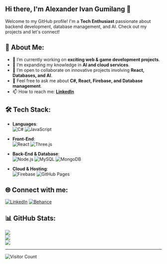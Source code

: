 ## Hi there, I'm Alexander Ivan Gumilang 👋  
Welcome to my GitHub profile! I'm a **Tech Enthusiast** passionate about backend development, database management, and AI. Check out my projects and let's connect!

## 🚀 About Me:
- 🔭 I’m currently working on **exciting web & game development projects**.
- 🌱 I’m expanding my knowledge in **AI and cloud services**.
- 👯 I’m open to collaborate on innovative projects involving **React, Databases, and AI**.
- 💬 Feel free to ask me about **C#, React, Firebase, and Database management**.
- 📫 How to reach me: **[LinkedIn](https://linkedin.com/in/Alexander%20Ivan%20Gumilang)**

## 🛠️ Tech Stack:
- **Languages**:  
![C#](https://img.shields.io/badge/c%23-%23239120.svg?style=for-the-badge&logo=csharp&logoColor=white) 
![JavaScript](https://img.shields.io/badge/-JavaScript-F7DF1E?style=for-the-badge&logo=JavaScript&logoColor=black)

- **Front-End**:  
![React](https://img.shields.io/badge/react-%2320232a.svg?style=for-the-badge&logo=react&logoColor=%2361DAFB) 
![Three.js](https://img.shields.io/badge/Three.js-000000?style=for-the-badge&logo=three.js)

- **Back-End & Database**:  
![Node.js](https://img.shields.io/badge/-Node.js-339933?style=for-the-badge&logo=Node.js&logoColor=white) 
![MySQL](https://img.shields.io/badge/mysql-4479A1.svg?style=for-the-badge&logo=mysql&logoColor=white) 
![MongoDB](https://img.shields.io/badge/MongoDB-%234ea94b.svg?style=for-the-badge&logo=mongodb&logoColor=white)

- **Cloud & Hosting**:  
![Firebase](https://img.shields.io/badge/firebase-%23039BE5.svg?style=for-the-badge&logo=firebase) 
![GitHub Pages](https://img.shields.io/badge/github%20pages-121013?style=for-the-badge&logo=github&logoColor=white)

## 🌐 Connect with me:
[![LinkedIn](https://img.shields.io/badge/LinkedIn-%230077B5.svg?logo=linkedin&logoColor=white)](https://linkedin.com/in/Alexander%20Ivan%20Gumilang) 
[![Behance](https://img.shields.io/badge/Behance-1769ff?logo=behance&logoColor=white)](https://behance.net/HPNV)  

## 📊 GitHub Stats:
![](https://github-readme-stats.vercel.app/api?username=HPNV&theme=prussian&hide_border=false&include_all_commits=true&count_private=true&show_icons=true)<br/>
![](https://github-readme-streak-stats.herokuapp.com/?user=HPNV&theme=prussian&hide_border=false&show_icons=true)<br/>
![](https://github-readme-stats.vercel.app/api/top-langs/?username=HPNV&theme=prussian&hide_border=false&layout=compact)

---

![Visitor Count](https://visitcount.itsvg.in/api?id=HPNV&icon=0&color=0)  

<!-- Customizations made with GPRM ( https://gprm.itsvg.in ) -->
